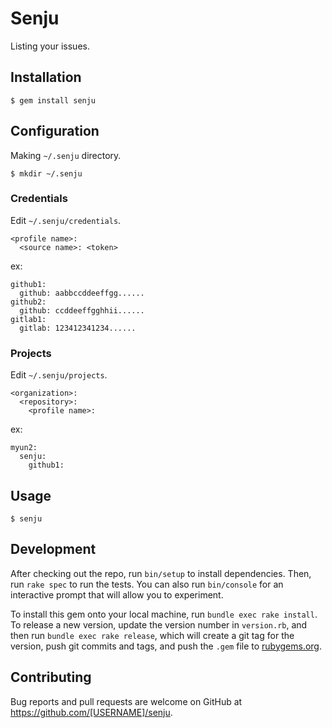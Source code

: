 # Senju

Listing your issues.

## Installation

    $ gem install senju

## Configuration

Making `~/.senju` directory.

    $ mkdir ~/.senju

### Credentials

Edit `~/.senju/credentials`.

```
<profile name>:
  <source name>: <token>
```

ex:
```
github1:
  github: aabbccddeeffgg......
github2:
  github: ccddeeffgghhii......
gitlab1:
  gitlab: 123412341234......
```

### Projects

Edit `~/.senju/projects`.

```
<organization>:
  <repository>:
    <profile name>:
```

ex:

```
myun2:
  senju:
    github1:
```

## Usage

    $ senju

## Development

After checking out the repo, run `bin/setup` to install dependencies. Then, run `rake spec` to run the tests. You can also run `bin/console` for an interactive prompt that will allow you to experiment.

To install this gem onto your local machine, run `bundle exec rake install`. To release a new version, update the version number in `version.rb`, and then run `bundle exec rake release`, which will create a git tag for the version, push git commits and tags, and push the `.gem` file to [rubygems.org](https://rubygems.org).

## Contributing

Bug reports and pull requests are welcome on GitHub at https://github.com/[USERNAME]/senju.
